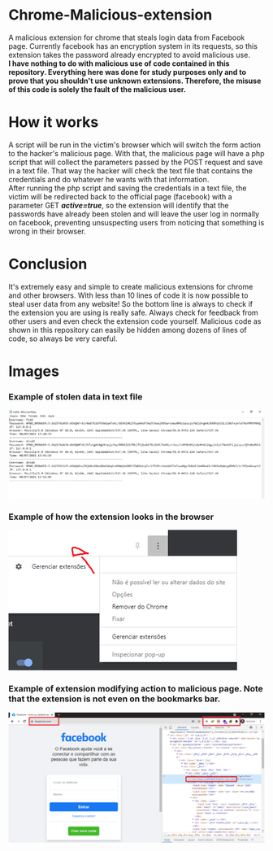 # Chrome-Malicious-extension
A malicious extension for chrome that steals login data from Facebook page. Currently facebook has an encryption system in its requests, so this extension takes the password already encrypted to avoid malicious use.
<br>
<b>I have nothing to do with malicious use of code contained in this repository. Everything here was done for study purposes only and to prove that you shouldn't use unknown extensions. Therefore, the misuse of this code is solely the fault of the malicious user.</b>

<h1>How it works</h1>
A script will be run in the victim's browser which will switch the form action to the hacker's malicious page. With that, the malicious page will have a php script that will collect the parameters passed by the POST request and save in a text file. That way the hacker will check the text file that contains the credentials and do whatever he wants with that information.<br>
After running the php script and saving the credentials in a text file, the victim will be redirected back to the official page (facebook) with a parameter GET <b><i>active=true</i></b>, so the extension will identify that the passwords have already been stolen and will leave the user log in normally on facebook, preventing unsuspecting users from noticing that something is wrong in their browser.

<h1>Conclusion</h1>
It's extremely easy and simple to create malicious extensions for chrome and other browsers. With less than 10 lines of code it is now possible to steal user data from any website! So the bottom line is always to check if the extension you are using is really safe. Always check for feedback from other users and even check the extension code yourself. Malicious code as shown in this repository can easily be hidden among dozens of lines of code, so always be very careful.

<h1>Images</h1>
<h3>Example of stolen data in text file</h3>
<img src="Images/img1.png" >
<br>
<h3>Example of how the extension looks in the browser</h3>
<img src="Images/img2.png" >
<h3>Example of extension modifying action to malicious page. Note that the extension is not even on the bookmarks bar.</h3>
<img src="Images/img3.png" >
